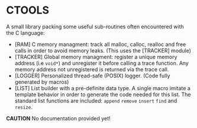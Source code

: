 # CTOOLS

A small library packing some useful sub-routines often encountered with the C language:
- [RAM] C memory managment: track all malloc, calloc, realloc and free calls in order to avoid memory leaks. (This uses the [TRACKER] module)
- [TRACKER] Global memory managment: register a unique memory address (i.e `void*`) and unregister it before calling a trace function. Any memory address not unregistered is returned via the trace call.
- [LOGGER] Personalized thread-safe (POSIX) logger. (Code fully generated by macros)
- [LIST] List builder with a pre-definite data type. A single macro imitate a template behavior in order to generate the code needed for this list. The standard list functions are included: `append` `remove` `insert` `find` and `resize`.

**CAUTION**
No documentation provided yet!
